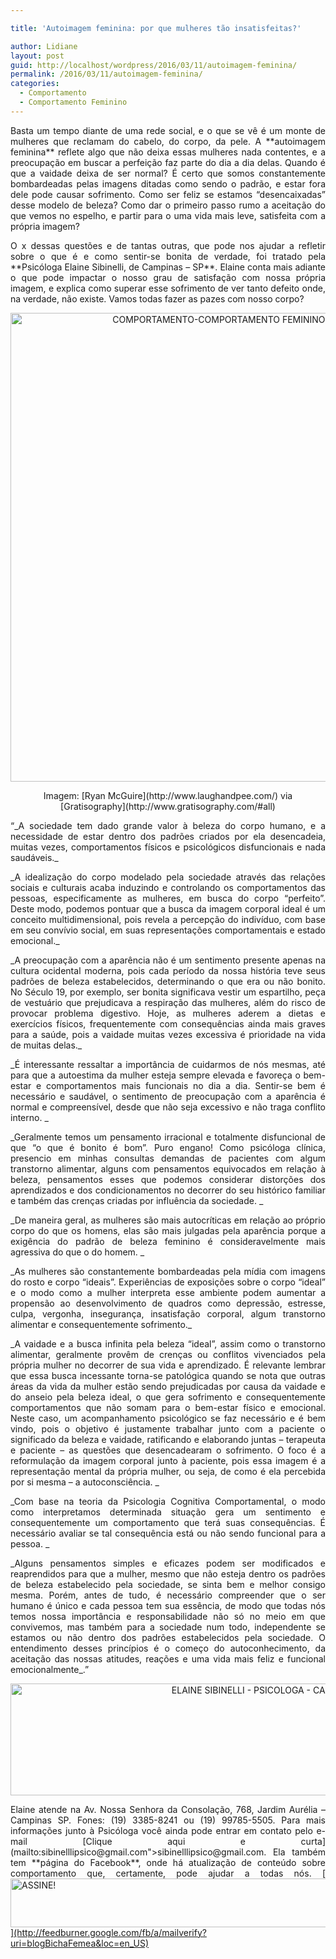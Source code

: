 ```yaml
---

title: 'Autoimagem feminina: por que mulheres tão insatisfeitas?'

author: Lidiane
layout: post
guid: http://localhost/wordpress/2016/03/11/autoimagem-feminina/
permalink: /2016/03/11/autoimagem-feminina/
categories:
  - Comportamento
  - Comportamento Feminino
---
```

<p align="justify">
  Basta um tempo diante de uma rede social, e o que se vê é um monte de mulheres que reclamam do cabelo, do corpo, da pele. A **autoimagem feminina** reflete algo que não deixa essas mulheres nada contentes, e a preocupação em buscar a perfeição faz parte do dia a dia delas. Quando é que a vaidade deixa de ser normal? É certo que somos constantemente bombardeadas pelas imagens ditadas como sendo o padrão, e estar fora dele pode causar sofrimento. Como ser feliz se estamos “desencaixadas” desse modelo de beleza? Como dar o primeiro passo rumo a aceitação do que vemos no espelho, e partir para o uma vida mais leve, satisfeita com a própria imagem?
</p>

<p align="justify">
  O x dessas questões e de tantas outras, que pode nos ajudar a refletir sobre o que é e como sentir-se bonita de verdade, foi tratado pela **Psicóloga Elaine Sibinelli, de Campinas – SP**. Elaine conta mais adiante o que pode impactar o nosso grau de satisfação com nossa própria imagem, e explica como superar esse sofrimento de ver tanto defeito onde, na verdade, não existe. Vamos todas fazer as pazes com nosso corpo?
</p>

<p align="center">
  <img class="alignnone size-full wp-image-12105" src="http://www.trololodemulher.com.br/blog/wp-content/uploads/2016/03/COMPORTAMENTO-COMPORTAMENTO-FEMININO-AUTOIMAGEM.jpg" alt="COMPORTAMENTO-COMPORTAMENTO FEMININO-AUTOIMAGEM" width="753" height="750" />
</p>

<p align="center">
  Imagem: [Ryan McGuire](http://www.laughandpee.com/)  via [Gratisography](http://www.gratisography.com/#all) 
</p>

<p align="justify">
  “_A sociedade tem dado grande valor à beleza do corpo humano, e a necessidade de estar dentro dos padrões criados por ela desencadeia, muitas vezes, comportamentos físicos e psicológicos disfuncionais e nada saudáveis._
</p>

<p align="justify">
  _A idealização do corpo modelado pela sociedade através das relações sociais e culturais acaba induzindo e controlando os comportamentos das pessoas, especificamente as mulheres, em busca do corpo “perfeito”. Deste modo, podemos pontuar que a busca da imagem corporal ideal é um conceito multidimensional, pois revela a percepção do indivíduo, com base em seu convívio social, em suas representações comportamentais e estado emocional._
</p>

<p align="justify">
  _A preocupação com a aparência não é um sentimento presente apenas na cultura ocidental moderna, pois cada período da nossa história teve seus padrões de beleza estabelecidos, determinando o que era ou não bonito. No Século 19, por exemplo, ser bonita significava vestir um espartilho, peça de vestuário que prejudicava a respiração das mulheres, além do risco de provocar problema digestivo. Hoje, as mulheres aderem a dietas e exercícios físicos, frequentemente com consequências ainda mais graves para a saúde, pois a vaidade muitas vezes excessiva é prioridade na vida de muitas delas._
</p>

<p align="justify">
  _É interessante ressaltar a importância de cuidarmos de nós mesmas, até para que a autoestima da mulher esteja sempre elevada e favoreça o bem-estar e comportamentos mais funcionais no dia a dia. Sentir-se bem é necessário e saudável, o sentimento de preocupação com a aparência é normal e compreensível, desde que não seja excessivo e não traga conflito interno. _
</p>

<p align="justify">
  _Geralmente temos um pensamento irracional e totalmente disfuncional de que &#8220;o que é bonito é bom&#8221;. Puro engano! Como psicóloga clínica, presencio em minhas consultas demandas de pacientes com algum transtorno alimentar, alguns com pensamentos equivocados em relação à beleza, pensamentos esses que podemos considerar distorções dos aprendizados e dos condicionamentos no decorrer do seu histórico familiar e também das crenças criadas por influência da sociedade. _
</p>

<p align="justify">
  _De maneira geral, as mulheres são mais autocríticas em relação ao próprio corpo do que os homens, elas são mais julgadas pela aparência porque a exigência do padrão de beleza feminino é consideravelmente mais agressiva do que o do homem. _
</p>

<p align="justify">
  _As mulheres são constantemente bombardeadas pela mídia com imagens do rosto e corpo “ideais”. Experiências de exposições sobre o corpo “ideal” e o modo como a mulher interpreta esse ambiente podem aumentar a propensão ao desenvolvimento de quadros como depressão, estresse, culpa, vergonha, insegurança, insatisfação corporal, algum transtorno alimentar e consequentemente sofrimento._
</p>

<p align="justify">
  _A vaidade e a busca infinita pela beleza “ideal”, assim como o transtorno alimentar, geralmente provêm de crenças ou conflitos vivenciados pela própria mulher no decorrer de sua vida e aprendizado. É relevante lembrar que essa busca incessante torna-se patológica quando se nota que outras áreas da vida da mulher estão sendo prejudicadas por causa da vaidade e do anseio pela beleza ideal, o que gera sofrimento e consequentemente comportamentos que não somam para o bem-estar físico e emocional. Neste caso, um acompanhamento psicológico se faz necessário e é bem vindo, pois o objetivo é justamente trabalhar junto com a paciente o significado da beleza e vaidade, ratificando e elaborando juntas – terapeuta e paciente – as questões que desencadearam o sofrimento. O foco é a reformulação da imagem corporal junto à paciente, pois essa imagem é a representação mental da própria mulher, ou seja, de como é ela percebida por si mesma – a autoconsciência. _
</p>

<p align="justify">
  _Com base na teoria da Psicologia Cognitiva Comportamental, o modo como interpretamos determinada situação gera um sentimento e consequentemente um comportamento que terá suas consequências. É necessário avaliar se tal consequência está ou não sendo funcional para a pessoa. _
</p>

<p align="justify">
  _Alguns pensamentos simples e eficazes podem ser modificados e reaprendidos para que a mulher, mesmo que não esteja dentro os padrões de beleza estabelecido pela sociedade, se sinta bem e melhor consigo mesma. Porém, antes de tudo, é necessário compreender que o ser humano é único e cada pessoa tem sua essência, de modo que todas nós temos nossa importância e responsabilidade não só no meio em que convivemos, mas também para a sociedade num todo, independente se estamos ou não dentro dos padrões estabelecidos pela sociedade. O entendimento desses princípios é o começo do autoconhecimento, da aceitação das nossas atitudes, reações e uma vida mais feliz e funcional emocionalmente_.”
</p>

<p align="center">
  <img class="alignnone size-full wp-image-12109" src="http://www.trololodemulher.com.br/blog/wp-content/uploads/2016/03/ELAINE-SIBINELLI-PSICOLOGA-CAMPINAS.jpg" alt="ELAINE SIBINELLI - PSICOLOGA - CAMPINAS" width="800" height="179" />
</p>

<p align="justify">
  Elaine atende na Av. Nossa Senhora da Consolação, 768, Jardim Aurélia – Campinas SP. Fones: (19) 3385-8241 ou (19) 99785-5505. Para mais informações junto à Psicóloga você ainda pode entrar em contato pelo e-mail [Clique aqui e curta](mailto:sibinelllipsico@gmail.com">sibinelllipsico@gmail.com</a>. Ela também tem **página do Facebook**, onde há atualização de conteúdo sobre comportamento que, certamente, pode ajudar a todas nós. <a href="https://www.facebook.com/ElaineSibinelliPsicologaClinica/timeline) !
</p>

<p align="center">
  [<img class="alignnone size-full wp-image-10439" src="http://www.trololodemulher.com.br/blog/wp-content/uploads/2014/09/ASSINE.png" alt="ASSINE!" width="800" height="78" />](http://feedburner.google.com/fb/a/mailverify?uri=blogBichaFemea&loc=en_US) 
</p>

<p align="justify">